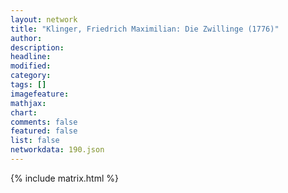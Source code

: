 ```yaml
---
layout: network
title: "Klinger, Friedrich Maximilian: Die Zwillinge (1776)"
author:
description:
headline:
modified:
category:
tags: []
imagefeature: 
mathjax: 
chart: 
comments: false
featured: false
list: false
networkdata: 190.json
---
```

{% include matrix.html %}
